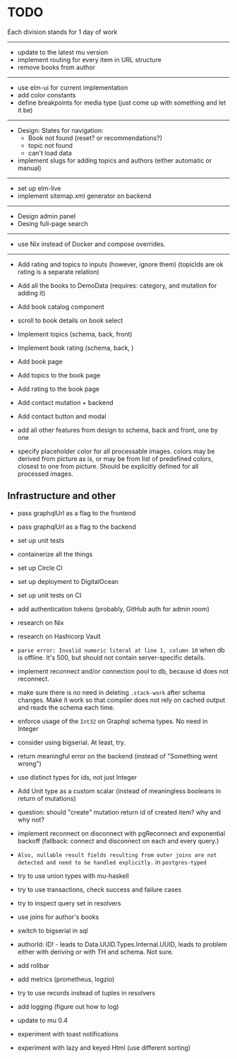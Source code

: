 # TODO

Each division stands for 1 day of work

---
- update to the latest mu version
- implement routing for every item in URL structure
- remove books from author
---
- use elm-ui for current implementation
- add color constants
- define breakpoints for media type (just come up with something and let it be)
---
- Design: States for navigation:
  - Book not found (reset? or recommendations?)
  - topic not found
  - can't load data
- implement slugs for adding topics and authors (either automatic or manual)
---
- set up elm-live 
- implement sitemap.xml generator on backend
--- 
- Design admin panel
- Desing full-page search
---
- use Nix instead of Docker and compose overrides.
---
- Add rating and topics to inputs (however, ignore them) (topicIds are ok rating is a separate relation)
- Add all the books to DemoData (requires: category, and mutation for adding it)
- Add book catalog component
- scroll to book details on book select

- Implement topics (schema, back, front)
- Implement book rating (schema, back, )

- Add book page
- Add topics to the book page
- Add rating to the book page
- Add contact mutation + backend
- Add contact button and modal

- add all other features from design to schema, back and front, one by one
- specify placeholder color for all processable images.
  colors may be derived from picture as is, or may be from list of predefined colors,
  closest to one from picture. Should be explicitly defined for all processed images.

## Infrastructure and other

- pass graphqlUrl as a flag to the frontend
- pass graphqlUrl as a flag to the backend
- set up unit tests
- containerize all the things
- set up Circle CI
- set up deployment to DigitalOcean
- set up unit tests on CI
- add authentication tokens (probably, GitHub auth for admin room)
- research on Nix
- research on Hashicorp Vault
- `parse error: Invalid numeric literal at line 1, column 10` when db is offline. It's 500, but should not contain server-specific details.
- implement reconnect and/or connection pool to db, because id does not reconnect.

- make sure there is no need in deleting `.stack-work` after schema changes.
  Make it work so that compiler does not rely on cached output and reads the schema each time.
- enforce usage of the `Int32` on Graphql schema types. No need in Integer
- consider using bigserial. At least, try.
- return meaningful error on the backend (instead of "Something went wrong")
- use distinct types for ids, not just Integer
- Add Unit type as a custom scalar (instead of meaningless booleans in return of mutations)
- question: should "create" mutation return id of created item? why and why not?
- implement reconnect on disconnect with pgReconnect and exponential backoff
  (fallback: connect and disconnect on each and every query.)
- `Also, nullable result fields resulting from outer joins are not detected and need to be handled explicitly.` in `postgres-typed`
- try to use union types with mu-haskell
- try to use transactions, check success and failure cases
- try to inspect query set in resolvers
- use joins for author's books
- switch to bigserial in sql
- authorId: ID! - leads to Data.UUID.Types.Internal.UUID,
  leads to problem either with deriving or with TH and schema. Not sure.
- add rollbar
- add metrics (prometheus, logzio)

- try to use records instead of tuples in resolvers
- add logging (figure out how to log)
- update to mu 0.4
- experiment with toast notifications
- experiment with lazy and keyed Html (use different sorting)
